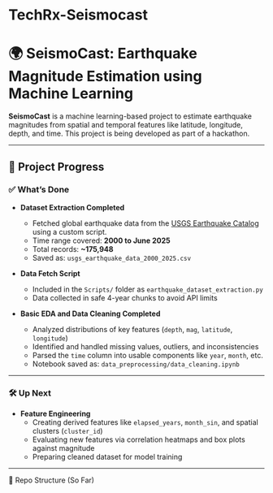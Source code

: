 # TechRx-Seismocast

# 🌍 SeismoCast: Earthquake Magnitude Estimation using Machine Learning

**SeismoCast** is a machine learning-based project to estimate earthquake magnitudes from spatial and temporal features like latitude, longitude, depth, and time. This project is being developed as part of a hackathon.

---

## 🚧 Project Progress

### ✅ What’s Done
- **Dataset Extraction Completed**
  - Fetched global earthquake data from the [USGS Earthquake Catalog](https://earthquake.usgs.gov/fdsnws/event/1/) using a custom script.
  - Time range covered: **2000 to June 2025**
  - Total records: **~175,948**
  - Saved as: `usgs_earthquake_data_2000_2025.csv`

- **Data Fetch Script**
  - Included in the `Scripts/` folder as `earthquake_dataset_extraction.py`
  - Data collected in safe 4-year chunks to avoid API limits

- **Basic EDA and Data Cleaning Completed**
  - Analyzed distributions of key features (`depth`, `mag`, `latitude`, `longitude`)
  - Identified and handled missing values, outliers, and inconsistencies
  - Parsed the `time` column into usable components like `year`, `month`, etc.
  - Notebook saved as: `data_preprocessing/data_cleaning.ipynb`

---

### 🛠️ Up Next

- **Feature Engineering**
  - Creating derived features like `elapsed_years`, `month_sin`, and spatial clusters (`cluster_id`)
  - Evaluating new features via correlation heatmaps and box plots against magnitude
  - Preparing cleaned dataset for model training

---

📁 Repo Structure (So Far)

